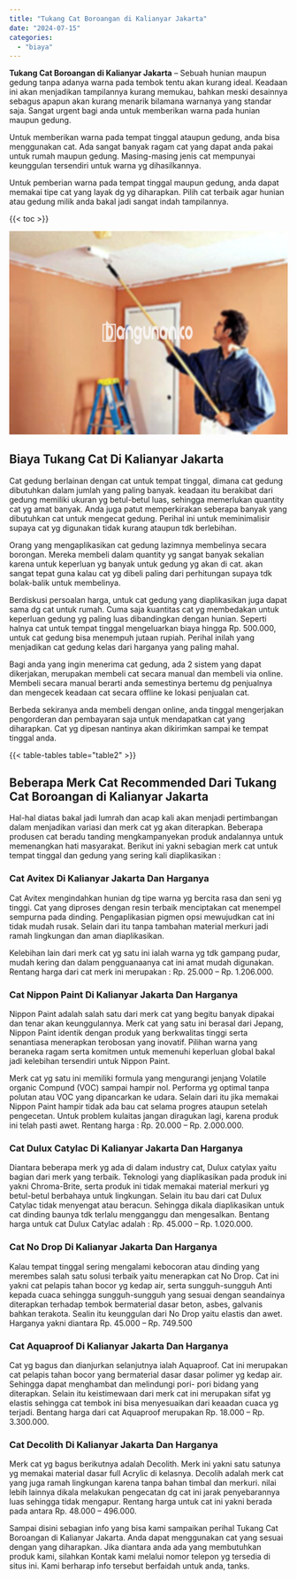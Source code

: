 ```yaml
---
title: "Tukang Cat Boroangan di Kalianyar Jakarta"
date: "2024-07-15"
categories: 
  - "biaya"
---
```


**Tukang Cat Boroangan di Kalianyar Jakarta** – Sebuah hunian maupun gedung tanpa adanya warna pada tembok tentu akan kurang ideal. Keadaan ini akan menjadikan tampilannya kurang memukau, bahkan meski desainnya sebagus apapun akan kurang menarik bilamana warnanya yang standar saja. Sangat urgent bagi anda untuk memberikan warna pada hunian maupun gedung.

Untuk memberikan warna pada tempat tinggal ataupun gedung, anda bisa menggunakan cat. Ada sangat banyak ragam cat yang dapat anda pakai untuk rumah maupun gedung. Masing-masing jenis cat mempunyai keunggulan tersendiri untuk warna yg dihasilkannya.

Untuk pemberian warna pada tempat tinggal maupun gedung, anda dapat memakai tipe cat yang layak dg yg diharapkan. Pilih cat terbaik agar hunian atau gedung milik anda bakal jadi sangat indah tampilannya.

{{< toc >}}

![Tukang Cat Boroangan di Kalianyar Jakarta](/images/jasa-cat-murah08.png)

## Biaya Tukang Cat Di Kalianyar Jakarta

Cat gedung berlainan dengan cat untuk tempat tinggal, dimana cat gedung dibutuhkan dalam jumlah yang paling banyak. keadaan itu berakibat dari gedung memiliki ukuran yg betul-betul luas, sehingga memerlukan quantity cat yg amat banyak. Anda juga patut memperkirakan seberapa banyak yang dibutuhkan cat untuk mengecat gedung. Perihal ini untuk meminimalisir supaya cat yg digunakan tidak kurang ataupun tdk berlebihan.

Orang yang mengaplikasikan cat gedung lazimnya membelinya secara borongan. Mereka membeli dalam quantity yg sangat banyak sekalian karena untuk keperluan yg banyak untuk gedung yg akan di cat. akan sangat tepat guna kalau cat yg dibeli paling dari perhitungan supaya tdk bolak-balik untuk membelinya.

Berdiskusi persoalan harga, untuk cat gedung yang diaplikasikan juga dapat sama dg cat untuk rumah. Cuma saja kuantitas cat yg membedakan untuk keperluan gedung yg paling luas dibandingkan dengan hunian. Seperti halnya cat untuk tempat tinggal mengeluarkan biaya hingga Rp. 500.000, untuk cat gedung bisa menempuh jutaan rupiah. Perihal inilah yang menjadikan cat gedung kelas dari harganya yang paling mahal.

Bagi anda yang ingin menerima cat gedung, ada 2 sistem yang dapat dikerjakan, merupakan membeli cat secara manual dan membeli via online. Membeli secara manual berarti anda semestinya bertemu dg penjualnya dan mengecek keadaan cat secara offline ke lokasi penjualan cat.

Berbeda sekiranya anda membeli dengan online, anda tinggal mengerjakan pengorderan dan pembayaran saja untuk mendapatkan cat yang diharapkan. Cat yg dipesan nantinya akan dikirimkan sampai ke tempat tinggal anda.

{{< table-tables table="table2" >}}

## Beberapa Merk Cat Recommended Dari Tukang Cat Boroangan di Kalianyar Jakarta

Hal-hal diatas bakal jadi lumrah dan acap kali akan menjadi pertimbangan dalam menjadikan variasi dan merk cat yg akan diterapkan. Beberapa produsen cat beradu tanding mengkampanyekan produk andalannya untuk memenangkan hati masyarakat. Berikut ini yakni sebagian merk cat untuk tempat tinggal dan gedung yang sering kali diaplikasikan :

### Cat Avitex Di Kalianyar Jakarta Dan Harganya

Cat Avitex mengindahkan hunian dg tipe warna yg bercita rasa dan seni yg tinggi. Cat yang diproses dengan resin terbaik menciptakan cat menempel sempurna pada dinding. Pengaplikasian pigmen opsi mewujudkan cat ini tidak mudah rusak. Selain dari itu tanpa tambahan material merkuri jadi ramah lingkungan dan aman diaplikasikan.

Kelebihan lain dari merk cat yg satu ini ialah warna yg tdk gampang pudar, mudah kering dan dalam pengguanaanya cat ini amat mudah digunakan. Rentang harga dari cat merk ini merupakan : Rp. 25.000 – Rp. 1.206.000.

### Cat Nippon Paint Di Kalianyar Jakarta Dan Harganya

Nippon Paint adalah salah satu dari merk cat yang begitu banyak dipakai dan tenar akan keunggulannya. Merk cat yang satu ini berasal dari Jepang, Nippon Paint identik dengan produk yang berkwalitas tinggi serta senantiasa menerapkan terobosan yang inovatif. Pilihan warna yang beraneka ragam serta komitmen untuk memenuhi keperluan global bakal jadi kelebihan tersendiri untuk Nippon Paint.

Merk cat yg satu ini memiliki formula yang mengurangi jenjang Volatile organic Compund (VOC) sampai hampir nol. Performa yg optimal tanpa polutan atau VOC yang dipancarkan ke udara. Selain dari itu jika memakai Nippon Paint hampir tidak ada bau cat selama progres ataupun setelah pengecetan. Untuk problem kulaitas jangan diragukan lagi, karena produk ini telah pasti awet. Rentang harga : Rp. 20.000 – Rp. 2.000.000.

### Cat Dulux Catylac Di Kalianyar Jakarta Dan Harganya

Diantara beberapa merk yg ada di dalam industry cat, Dulux catylax yaitu bagian dari merk yang terbaik. Teknologi yang diaplikasikan pada produk ini yakni Chroma-Brite, serta produk ini tidak memakai material merkuri yg betul-betul berbahaya untuk lingkungan. Selain itu bau dari cat Dulux Catylac tidak menyengat atau beracun. Sehingga dikala diaplikasikan untuk cat dinding baunya tdk terlalu mengganggu dan mengesalkan. Bentang harga untuk cat Dulux Catylac adalah : Rp. 45.000 – Rp. 1.020.000.

### Cat No Drop Di Kalianyar Jakarta Dan Harganya

Kalau tempat tinggal sering mengalami kebocoran atau dinding yang merembes salah satu solusi terbaik yaitu menerapkan cat No Drop. Cat ini yakni cat pelapis tahan bocor yg kedap air, serta sungguh-sungguh Anti kepada cuaca sehingga sungguh-sungguh yang sesuai dengan seandainya diterapkan terhadap tembok bermaterial dasar beton, asbes, galvanis bahkan terakota. Sealin itu keunggulan dari No Drop yaitu elastis dan awet. Harganya yakni diantara Rp. 45.000 – Rp. 749.500

### Cat Aquaproof Di Kalianyar Jakarta Dan Harganya

Cat yg bagus dan dianjurkan selanjutnya ialah Aquaproof. Cat ini merupakan cat pelapis tahan bocor yang bermaterial dasar dasar polimer yg kedap air. Sehingga dapat menghambat dan melindungi pori- pori bidang yang diterapkan. Selain itu keistimewaan dari merk cat ini merupakan sifat yg elastis sehingga cat tembok ini bisa menyesuaikan dari keaadan cuaca yg terjadi. Bentang harga dari cat Aquaproof merupakan Rp. 18.000 – Rp. 3.300.000.

### Cat Decolith Di Kalianyar Jakarta Dan Harganya

Merk cat yg bagus berikutnya adalah Decolith. Merk ini yakni satu satunya yg memakai material dasar full Acrylic di kelasnya. Decolih adalah merk cat yang juga ramah lingkungan karena tanpa bahan timbal dan merkuri. nilai lebih lainnya dikala melakukan pengecatan dg cat ini jarak penyebarannya luas sehingga tidak mengapur. Rentang harga untuk cat ini yakni berada pada antara Rp. 48.000 – 496.000.

Sampai disini sebagian info yang bisa kami sampaikan perihal Tukang Cat Boroangan di Kalianyar Jakarta. Anda dapat menggunakan cat yang sesuai dengan yang diharapkan. Jika diantara anda ada yang membutuhkan produk kami, silahkan Kontak kami melalui nomor telepon yg tersedia di situs ini. Kami berharap info tersebut berfaidah untuk anda, tanks.
